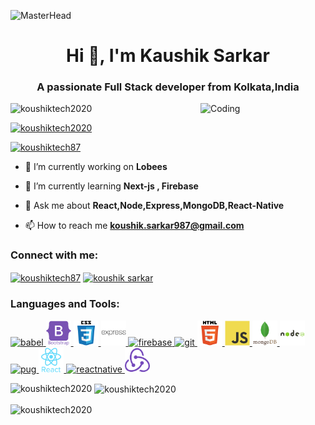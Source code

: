 ![MasterHead](https://miro.medium.com/max/815/0*PatkATBDaRl9ygN0)
<h1 align="center">Hi 👋, I'm Kaushik Sarkar</h1>
<h3 align="center">A passionate Full Stack developer from Kolkata,India</h3>
<img align="right" alt="Coding" width="200" src="https://media-exp1.licdn.com/dms/image/C5603AQE8_ADloS2JaA/profile-displayphoto-shrink_800_800/0/1657902351252?e=1669248000&v=beta&t=Qjse7cNbd5aZJ0gLn_LMD646pfGp8CWHeeUq-MJFxcY">

<p align="left"> <img src="https://komarev.com/ghpvc/?username=koushiktech2020&label=Profile%20views&color=0e75b6&style=flat" alt="koushiktech2020" /> </p>

<p align="left"> <a href="https://github.com/ryo-ma/github-profile-trophy"><img src="https://github-profile-trophy.vercel.app/?username=koushiktech2020" alt="koushiktech2020" /></a> </p>

<p align="left"> <a href="https://twitter.com/koushiktech87" target="blank"><img src="https://img.shields.io/twitter/follow/koushiktech87?logo=twitter&style=for-the-badge" alt="koushiktech87" /></a> </p>

- 🔭 I’m currently working on **Lobees**

- 🌱 I’m currently learning **Next-js , Firebase**

- 💬 Ask me about **React,Node,Express,MongoDB,React-Native**

- 📫 How to reach me **koushik.sarkar987@gmail.com**

<h3 align="left">Connect with me:</h3>
<p align="left">
<a href="https://twitter.com/koushiktech87" target="blank"><img align="center" src="https://raw.githubusercontent.com/rahuldkjain/github-profile-readme-generator/master/src/images/icons/Social/twitter.svg" alt="koushiktech87" height="30" width="40" /></a>
<a href="https://linkedin.com/in/koushik sarkar" target="blank"><img align="center" src="https://raw.githubusercontent.com/rahuldkjain/github-profile-readme-generator/master/src/images/icons/Social/linked-in-alt.svg" alt="koushik sarkar" height="30" width="40" /></a>
</p>

<h3 align="left">Languages and Tools:</h3>
<p align="left"> <a href="https://babeljs.io/" target="_blank" rel="noreferrer"> <img src="https://www.vectorlogo.zone/logos/babeljs/babeljs-icon.svg" alt="babel" width="40" height="40"/> </a> <a href="https://getbootstrap.com" target="_blank" rel="noreferrer"> <img src="https://raw.githubusercontent.com/devicons/devicon/master/icons/bootstrap/bootstrap-plain-wordmark.svg" alt="bootstrap" width="40" height="40"/> </a> <a href="https://www.w3schools.com/css/" target="_blank" rel="noreferrer"> <img src="https://raw.githubusercontent.com/devicons/devicon/master/icons/css3/css3-original-wordmark.svg" alt="css3" width="40" height="40"/> </a> <a href="https://expressjs.com" target="_blank" rel="noreferrer"> <img src="https://raw.githubusercontent.com/devicons/devicon/master/icons/express/express-original-wordmark.svg" alt="express" width="40" height="40"/> </a> <a href="https://firebase.google.com/" target="_blank" rel="noreferrer"> <img src="https://www.vectorlogo.zone/logos/firebase/firebase-icon.svg" alt="firebase" width="40" height="40"/> </a> <a href="https://git-scm.com/" target="_blank" rel="noreferrer"> <img src="https://www.vectorlogo.zone/logos/git-scm/git-scm-icon.svg" alt="git" width="40" height="40"/> </a> <a href="https://www.w3.org/html/" target="_blank" rel="noreferrer"> <img src="https://raw.githubusercontent.com/devicons/devicon/master/icons/html5/html5-original-wordmark.svg" alt="html5" width="40" height="40"/> </a> <a href="https://developer.mozilla.org/en-US/docs/Web/JavaScript" target="_blank" rel="noreferrer"> <img src="https://raw.githubusercontent.com/devicons/devicon/master/icons/javascript/javascript-original.svg" alt="javascript" width="40" height="40"/> </a> <a href="https://www.mongodb.com/" target="_blank" rel="noreferrer"> <img src="https://raw.githubusercontent.com/devicons/devicon/master/icons/mongodb/mongodb-original-wordmark.svg" alt="mongodb" width="40" height="40"/> </a> <a href="https://nodejs.org" target="_blank" rel="noreferrer"> <img src="https://raw.githubusercontent.com/devicons/devicon/master/icons/nodejs/nodejs-original-wordmark.svg" alt="nodejs" width="40" height="40"/> </a> <a href="https://pugjs.org" target="_blank" rel="noreferrer"> <img src="https://cdn.worldvectorlogo.com/logos/pug.svg" alt="pug" width="40" height="40"/> </a> <a href="https://reactjs.org/" target="_blank" rel="noreferrer"> <img src="https://raw.githubusercontent.com/devicons/devicon/master/icons/react/react-original-wordmark.svg" alt="react" width="40" height="40"/> </a> <a href="https://reactnative.dev/" target="_blank" rel="noreferrer"> <img src="https://reactnative.dev/img/header_logo.svg" alt="reactnative" width="40" height="40"/> </a> <a href="https://redux.js.org" target="_blank" rel="noreferrer"> <img src="https://raw.githubusercontent.com/devicons/devicon/master/icons/redux/redux-original.svg" alt="redux" width="40" height="40"/> </a> </p>

<p><img align="left" src="https://github-readme-stats.vercel.app/api/top-langs?username=koushiktech2020&show_icons=true&locale=en&layout=compact" alt="koushiktech2020" /></p>

<p>&nbsp;<img align="center" src="https://github-readme-stats.vercel.app/api?username=koushiktech2020&show_icons=true&locale=en" alt="koushiktech2020" /></p>

<p><img align="center" src="https://github-readme-streak-stats.herokuapp.com/?user=koushiktech2020&" alt="koushiktech2020" /></p>
